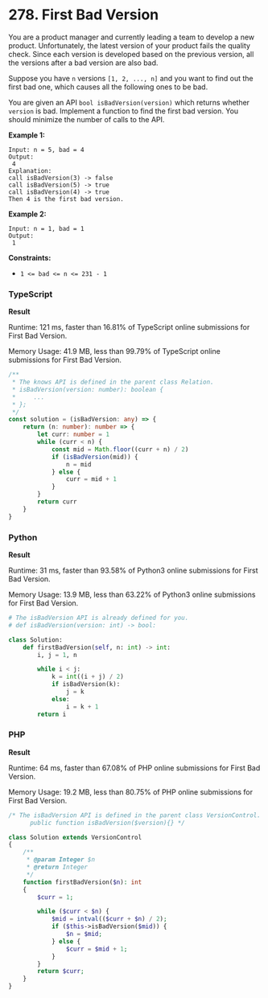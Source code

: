 # 278. First Bad Version

You are a product manager and currently leading a team to develop a new product. Unfortunately, the latest version of your product fails the quality check. Since each version is developed based on the previous version, all the versions after a bad version are also bad.

Suppose you have `n` versions `[1, 2, ..., n]` and you want to find out the first bad one, which causes all the following ones to be bad.

You are given an API `bool isBadVersion(version)` which returns whether `version` is bad. Implement a function to find the first bad version. You should minimize the number of calls to the API.

**Example 1:**

```
Input: n = 5, bad = 4
Output:
 4
Explanation:
call isBadVersion(3) -> false
call isBadVersion(5) -> true
call isBadVersion(4) -> true
Then 4 is the first bad version.
```

**Example 2:**

```
Input: n = 1, bad = 1
Output:
 1
```

**Constraints:**

* `1 <= bad <= n <= 231 - 1`

### TypeScript

**Result**

Runtime: 121 ms, faster than 16.81% of TypeScript online submissions for First Bad Version.

Memory Usage: 41.9 MB, less than 99.79% of TypeScript online submissions for First Bad Version.

```typescript
/**
 * The knows API is defined in the parent class Relation.
 * isBadVersion(version: number): boolean {
 *     ...
 * };
 */
const solution = (isBadVersion: any) => {
    return (n: number): number => {
        let curr: number = 1
        while (curr < n) {
            const mid = Math.floor((curr + n) / 2)
            if (isBadVersion(mid)) {
                n = mid
            } else {
                curr = mid + 1
            }
        }
        return curr
    }
}
```

### Python

**Result**

Runtime: 31 ms, faster than 93.58% of Python3 online submissions for First Bad Version.

Memory Usage: 13.9 MB, less than 63.22% of Python3 online submissions for First Bad Version.

```python
# The isBadVersion API is already defined for you.
# def isBadVersion(version: int) -> bool:

class Solution:
    def firstBadVersion(self, n: int) -> int:
        i, j = 1, n

        while i < j:
            k = int((i + j) / 2)
            if isBadVersion(k):
                j = k
            else:
                i = k + 1
        return i
```

### PHP

**Result**

Runtime: 64 ms, faster than 67.08% of PHP online submissions for First Bad Version.

Memory Usage: 19.2 MB, less than 80.75% of PHP online submissions for First Bad Version.

```php
/* The isBadVersion API is defined in the parent class VersionControl.
      public function isBadVersion($version){} */

class Solution extends VersionControl
{
    /**
     * @param Integer $n
     * @return Integer
     */
    function firstBadVersion($n): int
    {
        $curr = 1;

        while ($curr < $n) {
            $mid = intval(($curr + $n) / 2);
            if ($this->isBadVersion($mid)) {
                $n = $mid;
            } else {
                $curr = $mid + 1;
            }
        }
        return $curr;
    }
}
```
